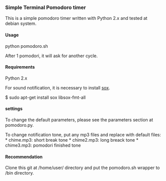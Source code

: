 ### Simple Terminal Pomodoro timer 

This is a simple pomodoro timer written with Python 2.x and tested at debian system. 

#### Usage
python pomodoro.sh

After 1 pomodori, it will ask for another cycle.

#### Requirements

Python 2.x

For sound notification, it is necessary to install <a href="http://sox.sourceforge.net/">sox</a>.

$ sudo apt-get install sox libsox-fmt-all

#### settings
To change the default parameters, please see the parameters section at pomodoro.py.

To change notification tone, put any mp3 files and replace with default files:
    * chime.mp3: short break tone
    * chime2.mp3: long breack tone
    * chime3.mp3: pomodori finished tone
    
#### Recommendation

Clone this git at /home/user/ directory and put the pomodoro.sh wrapper to /bin directory.

 

